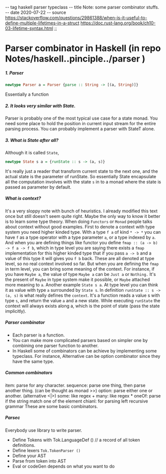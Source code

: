 -- tag haskell parser typeclass
-- title Note: some parser combinator stuffs.
-- date 2020-07-22
-- source https://stackoverflow.com/questions/29861388/when-is-it-useful-to-define-multiple-lifetimes-in-a-struct
          https://doc.rust-lang.org/book/ch10-03-lifetime-syntax.html
;;
# Parser combinator in Haskell (in repo Notes/haskell..pinciple../parser )
##### 1. Parser
``` haskell
newtype Parser a = Parser {parse :: String -> [(a, String)]}
```
Essentially a function

##### 2. It looks very similar with State.
Parser is probably one of the most typical use case for a state monad.  You need some place to hold the position in current input stream for the entire parsing process. You can probably implement a parser with StateT alone.

##### 3. What is State after all?
Although it is called `State`,
```haskell
newtype State s a = {runState :: s -> (a, s)}
```
It's really just a reader that transform current state to the next one, and the actual state is the parameter of runState. So essentially State encapsulate all the computation involves with the state `s` in to a monad where the state is passed as parameter by default.

##### What is context?
It's a very sloppy note with bunch of heuristics. I already modified this text once but still doesn't seem quite right. Maybe the only way to know it better is to learn some type theory.
When doing `Functors` or `Monad` people talks about context without good examples. First to denote a context with type system you need higher kinded type. With a type `f a` of kind `* -> *` you can have `f` as a type operator with a type parameter `a`, or a type indexed by `a`. And when you are defining things like functor you define `fmap :: (a -> b) -> f a -> f b`, which in type level you are saying there exists a `fmap` implementation for this higher kinded type that if you pass `a -> b` and a value of this type it will gives you `f b` back. These are all denoted at type level, so no real context involved so far.
But when you are defining the `fmap` in term level, you can bring some meaning of the context. For instance, if you have `Maybe a`, the value of type `Maybe a` can be `Just a` or `Nothing.` It's the present of `Maybe` in type system make it possible, or `Maybe` attached more meaning to `a`.
Another example `State s a`. At type level you can think it as value with type `a` surrounded by `State s`. In definition `runState :: s -> (a, s)` is what really defines the `context`. It's a function reads a value s with type `s`, and return the value `a` and a new state. While executing `runState` the context will always exists along a, which is the point of state (pass the state implicitly).

##### Parser combinator
- Each parser is a function.
- You can make more complicated parsers based on simpler one by combining one parser function to another.
- In Haskell some of combinators can be achieve by implementing some typeclass. For instance, Alternative can be option combinator since they have the same type.

##### Common combinators
item: parse for any character.
sequence: parse one thing, then parse another thing. (can be thought as monad >>)
option: parse either one or another. (alternative <|>)
some: like regex +
many: like regex *
oneOf: parse if the string match one of the element
chianl: for parsing left recursive grammar
These are some basic combinators.

##### Parsec
Everybody use library to write parser.
- Define Tokens with Tok.LanguageDef () // a record of all token definitions.
- Define lexers `Tok.TokenParser ()`
- Define your AST
- Parse from token into AST
- Eval or codeGen depends on what you want to do

